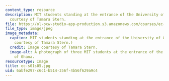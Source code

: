 ```yaml
---
content_type: resource
description: MIT students standing at the entrance of the University of Ghana. Image
  courtesy of Tamara Stern.
file: https://ol-ocw-studio-app-production.s3.amazonaws.com/courses/ec-s01-internet-technology-in-local-and-global-communities-spring-2005-summer-2005/6abfe297c6c1b514356f4b56f629a9c4_ec-s01s05.jpg
file_type: image/jpeg
image_metadata:
  caption: MIT students standing at the entrance of the University of Ghana. (Image
    courtesy of Tamara Stern.)
  credit: Image courtesy of Tamara Stern.
  image-alt: A photograph of three MIT students at the entrance of the University
    of Ghana.
resourcetype: Image
title: ec-s01s05.jpg
uid: 6abfe297-c6c1-b514-356f-4b56f629a9c4
---
```


